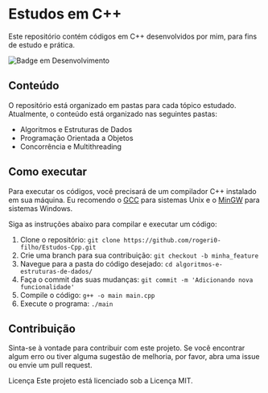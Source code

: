 # Estudos em C++

Este repositório contém códigos em C++ desenvolvidos por mim, para fins de estudo e prática.

![Badge em Desenvolvimento](http://img.shields.io/static/v1?label=STATUS&message=EM%20DESENVOLVIMENTO&color=GREEN&style=for-the-badge)

## Conteúdo

O repositório está organizado em pastas para cada tópico estudado. Atualmente, o conteúdo está organizado nas seguintes pastas:

- Algoritmos e Estruturas de Dados
- Programação Orientada a Objetos
- Concorrência e Multithreading

## Como executar

Para executar os códigos, você precisará de um compilador C++ instalado em sua máquina. Eu recomendo o [GCC](https://gcc.gnu.org) para sistemas Unix e o [MinGW](https://www.mingw-w64.org) para sistemas Windows.

Siga as instruções abaixo para compilar e executar um código:

1. Clone o repositório: `git clone https://github.com/rogeri0-filho/Estudos-Cpp.git`
2. Crie uma branch para sua contribuição: `git checkout -b minha_feature`
3. Navegue para a pasta do código desejado: `cd algoritmos-e-estruturas-de-dados/`
4. Faça o commit das suas mudanças: `git commit -m 'Adicionando nova funcionalidade'`
5. Compile o código: `g++ -o main main.cpp`
6. Execute o programa: `./main`

## Contribuição
Sinta-se à vontade para contribuir com este projeto. Se você encontrar algum erro ou tiver alguma sugestão de melhoria, por favor, abra uma issue ou envie um pull request.

Licença
Este projeto está licenciado sob a Licença MIT.
